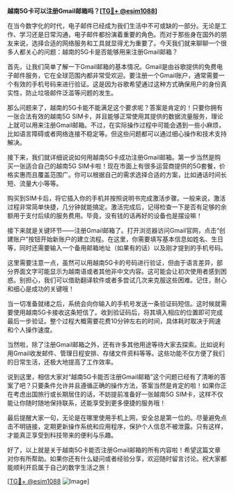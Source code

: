 **越南5G卡可以注册Gmail邮箱吗？[[TG💪+ @esim1088](https://t.me/s/esim1088)]**

在当今数字化的时代，电子邮件已经成为我们生活中不可或缺的一部分。无论是工作、学习还是日常沟通，电子邮件都扮演着重要的角色。而对于那些身在国外的朋友来说，选择合适的网络服务和工具就显得尤为重要了。今天我们就来聊聊一个很多人都关心的问题：越南的5G卡是否能够用来注册Gmail邮箱？

首先，让我们简单了解一下Gmail邮箱的基本情况。Gmail是由谷歌提供的免费电子邮件服务，它在全球范围内都非常受欢迎。要注册一个Gmail账户，通常需要一个有效的手机号码来进行验证。这是因为谷歌希望通过这种方式确保用户的身份真实性，防止垃圾邮件泛滥等问题的发生。

那么问题来了，越南的5G卡能不能满足这个要求呢？答案是肯定的！只要你拥有一张合法有效的越南5G SIM卡，并且能够正常使用其提供的数据流量服务，理论上就可以用来注册Gmail邮箱。不过，在实际操作过程中可能会遇到一些小麻烦，比如语言障碍或者网络连接不稳定等。但这些问题都可以通过细心操作和技术支持解决。

接下来，我们就详细说说如何用越南5G卡成功注册Gmail邮箱。第一步当然是购买一张适合自己的越南5G SIM卡啦！现在市面上有很多运营商提供的5G套餐，价格实惠而且覆盖范围广。你可以根据自己的需求选择合适的方案，比如通话时间长短、流量大小等等。

购买到SIM卡后，将它插入你的手机并按照说明书完成激活步骤。一般来说，激活过程非常简单快捷，几分钟就能搞定。激活完成后，记得检查一下是否有足够的余额用于支付后续的服务费用。毕竟，没有钱的话再好的设备也是摆设嘛！

接下来就是关键环节——注册Gmail邮箱了。打开浏览器访问Gmail官网，点击“创建账户”按钮开始新账户的建立流程。在这里，你需要填写基本信息如姓名、生日等，同时还需要输入一个备用邮箱地址（如果有的话）以及刚才提到的手机号码。

这里需要注意一点，虽然可以用越南5G卡的号码进行验证，但由于语言差异，部分界面文字可能显示为越南语或者其他非中文内容。这可能会让初次使用者感到困惑。别担心，我们可以借助翻译软件或者多尝试几次来克服这些困难。记住，耐心和细心是成功的关键哦！

当一切准备就绪之后，系统会向你输入的手机号发送一条验证码短信。这时候就需要使用越南5G卡接收这条短信了。收到验证码后，将其填入相应的位置即可完成最后一步验证。整个过程大概需要花费10分钟左右的时间，具体耗时取决于网速和个人操作速度。

当然啦，除了注册Gmail邮箱之外，还有许多其他用途等待大家去探索。比如说利用Gmail收发邮件、管理日程安排、存储文件资料等等。这些功能不仅方便了我们的日常生活，还极大地提高了工作效率。

说到这里，相信大家对“越南5G卡能否注册Gmail邮箱”这个问题已经有了清晰的答案了吧？只要条件允许并且遵循正确的操作方法，答案当然是肯定的啦！如果你正在考虑出国旅行或长期居住的话，不妨提前准备好一张越南5G SIM卡，这样不仅能让你随时随地保持联系，还能享受到更多便捷的服务哦！

最后提醒大家一句，无论是在哪里使用手机上网，安全总是第一位的。尽量避免点击不明链接，定期更新操作系统和应用程序，保护个人信息不被泄露。只有这样，才能真正享受到科技带来的便利与乐趣。

好了，以上就是关于越南5G卡能否注册Gmail邮箱的所有内容啦！希望这篇文章对你有所帮助。如果你还有什么疑问或者经验分享，欢迎随时留言讨论。祝大家都能顺利开启属于自己的数字生活之旅！

[[TG💪+ @esim1088](https://t.me/s/esim1088) ![Image](https://i.postimg.cc/4NQfJmqS/Snipaste-2025-05-13-00-14-12.png)]